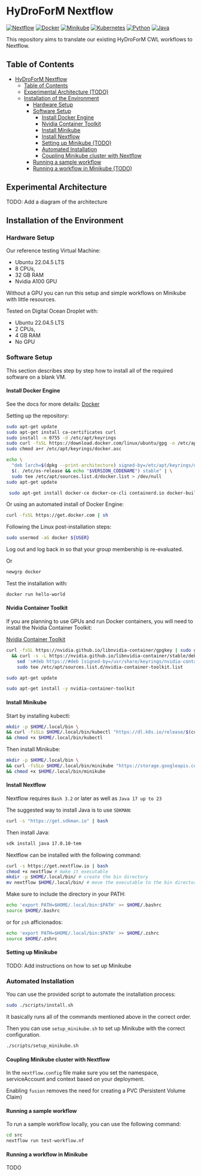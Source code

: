 # HyDroForM Nextflow

[![Nextflow](https://img.shields.io/badge/Nextflow-24.10.0.5928-brightgreen)](https://www.nextflow.io/)
[![Docker](https://img.shields.io/badge/Docker-27.3.1-brightgreen)](https://www.docker.com/)
[![Minikube](https://img.shields.io/badge/Minikube-1.34.0-brightgreen)](https://minikube.sigs.k8s.io/docs/)
[![Kubernetes](https://img.shields.io/badge/Kubernetes-1.31-brightgreen)](https://kubernetes.io/)
[![Python](https://img.shields.io/badge/Python-3.10.12-brightgreen)](https://www.python.org/)
[![Java](https://img.shields.io/badge/Java-17-brightgreen)](https://www.java.com/)

This repository aims to translate our existing HyDroForM CWL workflows to Nextflow.

## Table of Contents

- [HyDroForM Nextflow](#hydroform-nextflow)
  - [Table of Contents](#table-of-contents)
  - [Experimental Architecture (TODO)](#experimental-architecture)
  - [Installation of the Environment](#installation-of-the-environment)
    - [Hardware Setup](#hardware-setup)
    - [Software Setup](#software-setup)
      - [Install Docker Engine](#install-docker-engine)
      - [Nvidia Container Toolkit](#nvidia-container-toolkit)
      - [Install Minikube](#install-minikube)
      - [Install Nextflow](#install-nextflow)
      - [Setting up Minikube (TODO)](#setting-up-minikube)
      - [Automated Installation](#automated-installation)
      - [Coupling Minikube cluster with Nextflow](#coupling-minikube-cluster-with-nextflow)
    - [Running a sample workflow](#running-a-sample-workflow)
    - [Running a workflow in Minikube (TODO)](#running-a-workflow-in-minikube)

## Experimental Architecture

TODO: Add a diagram of the architecture

## Installation of the Environment

### Hardware Setup

Our reference testing Virtual Machine:

- Ubuntu 22.04.5 LTS
- 8 CPUs,
- 32 GB RAM
- Nvidia A100 GPU

Without a GPU you can run this setup and simple workflows on Minikube with little resources.

Tested on Digital Ocean Droplet with:

- Ubuntu 22.04.5 LTS
- 2 CPUs,
- 4 GB RAM
- No GPU

### Software Setup

This section describes step by step how to install all of the required software on a blank VM.

#### Install Docker Engine

See the docs for more details: [Docker](https://docs.docker.com/engine/install/ubuntu/)

Setting up the repository:

```zsh
sudo apt-get update
sudo apt-get install ca-certificates curl
sudo install -m 0755 -d /etc/apt/keyrings
sudo curl -fsSL https://download.docker.com/linux/ubuntu/gpg -o /etc/apt/keyrings/docker.asc
sudo chmod a+r /etc/apt/keyrings/docker.asc

echo \
  "deb [arch=$(dpkg --print-architecture) signed-by=/etc/apt/keyrings/docker.asc] https://download.docker.com/linux/ubuntu \
  $(. /etc/os-release && echo "$VERSION_CODENAME") stable" | \
  sudo tee /etc/apt/sources.list.d/docker.list > /dev/null
sudo apt-get update

 sudo apt-get install docker-ce docker-ce-cli containerd.io docker-buildx-plugin docker-compose-plugin
```

Or using an automated install of Docker Engine:

```zsh
curl -fsSL https://get.docker.com | sh
```

Following the Linux post-installation steps:

```zsh
sudo usermod -aG docker ${USER}
```

Log out and log back in so that your group membership is re-evaluated.

Or
  
```zsh
newgrp docker
```

Test the installation with:

```zsh
docker run hello-world
```

#### Nvidia Container Toolkit

If you are planning to use GPUs and run Docker containers, you will need to install the Nvidia Container Toolkit:

[Nvidia Container Toolkit](https://docs.nvidia.com/datacenter/cloud-native/container-toolkit/latest/install-guide.html)

```zsh
curl -fsSL https://nvidia.github.io/libnvidia-container/gpgkey | sudo gpg --dearmor -o /usr/share/keyrings/nvidia-container-toolkit-keyring.gpg \
  && curl -s -L https://nvidia.github.io/libnvidia-container/stable/deb/nvidia-container-toolkit.list | \
    sed 's#deb https://#deb [signed-by=/usr/share/keyrings/nvidia-container-toolkit-keyring.gpg] https://#g' | \
    sudo tee /etc/apt/sources.list.d/nvidia-container-toolkit.list
```

```zsh
sudo apt-get update
```

```zsh
sudo apt-get install -y nvidia-container-toolkit
```

#### Install Minikube

Start by installing kubectl:

```zsh
mkdir -p $HOME/.local/bin \
&& curl -fsSLo $HOME/.local/bin/kubectl "https://dl.k8s.io/release/$(curl -L -s https://dl.k8s.io/release/stable.txt)/bin/linux/amd64/kubectl" \
&& chmod +x $HOME/.local/bin/kubectl
```

Then install Minikube:

```zsh
mkdir -p $HOME/.local/bin \
&& curl -fsSLo $HOME/.local/bin/minikube "https://storage.googleapis.com/minikube/releases/latest/minikube-linux-amd64" \
&& chmod +x $HOME/.local/bin/minikube
```

#### Install Nextflow

Nextflow requires `Bash 3.2` or later as well as `Java 17 up to 23`

The suggested way to install Java is to use `SDKMAN`:

```zsh
curl -s "https://get.sdkman.io" | bash
```
  
  Then install Java:
  
  ```zsh
  sdk install java 17.0.10-tem
  ```

Nextflow can be installed with the following command:

```zsh
curl -s https://get.nextflow.io | bash
chmod +x nextflow # make it executable
mkdir -p $HOME/.local/bin/ # create the bin directory
mv nextflow $HOME/.local/bin/ # move the executable to the bin directory
```

Make sure to include the directory in your PATH:

```zsh
echo 'export PATH=$HOME/.local/bin:$PATH' >> $HOME/.bashrc
source $HOME/.bashrc
```

or for `zsh` afficionados:

```zsh
echo 'export PATH=$HOME/.local/bin:$PATH' >> $HOME/.zshrc
source $HOME/.zshrc
```

#### Setting up Minikube

TODO: Add instructions on how to set up Minikube

### Automated Installation

You can use the provided script to automate the installation process:

```zsh
sudo ./scripts/install.sh
```

It basically runs all of the commands mentioned above in the correct order.

Then you can use `setup_minikube.sh` to set up Minikube with the correct configuration.

```zsh
./scripts/setup_minikube.sh
```

#### Coupling Minikube cluster with Nextflow

In the `nextflow.config` file make sure you set the namespace, serviceAccount and context based on your deployment.

Enabling `fusion` removes the need for creating a PVC (Persistent Volume Claim)

#### Running a sample workflow

To run a sample workflow locally, you can use the following command:

```zsh
cd src
nextflow run test-workflow.nf
```

#### Running a workflow in Minikube

TODO
